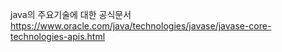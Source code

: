 java의 주요기술에 대한 공식문서
https://www.oracle.com/java/technologies/javase/javase-core-technologies-apis.html
